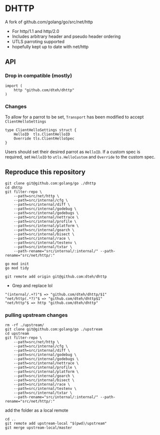 # DHTTP
A fork of github.com/golang/go/src/net/http

- For http/1.1 and http/2.0
- Includes arbitrary header and pseudo header ordering
- UTLS parroting supported
- hopefully kept up to date with net/http

## API
### Drop in compatible (mostly)
```
import (
    http "github.com/dteh/dhttp"
)
```
### Changes
To allow for a parrot to be set, `Transport` has been modified to accept `ClientHelloSettings`

```
type ClientHelloSettings struct {
	HelloID  tls.ClientHelloID
	Override tls.ClientHelloSpec
}
```
Users should set their desired parrot as `HelloID`. If a custom spec is required, set `HelloID` to `utls.HelloCustom` and `Override` to the custom spec.


## Reproduce this repository
```
git clone git@github.com:golang/go ./dhttp
cd dhttp
git filter-repo \
    --path=src/net/http \
    --path=src/internal/cfg \
    --path=src/internal/diff \
    --path=src/internal/godebug \
    --path=src/internal/godebugs \
    --path=src/internal/nettrace \
    --path=src/internal/profile \
    --path=src/internal/platform \
    --path=src/internal/goarch \
    --path=src/internal/bisect \
    --path=src/internal/race \
    --path=src/internal/testenv \
    --path=src/internal/txtar \
    --path-rename="src/internal/:internal/" --path-rename="src/net/http/:"

go mod init
go mod tidy

git remote add origin git@github.com:dteh/dhttp
```

- Grep and replace lol

```
"(internal/.+?)"$ => "github.com/dteh/dhttp/$1"
"net/http(.*?)"$ => "github.com/dteh/dhttp$1"
"net/http"$ => http "github.com/dteh/dhttp"
```


### pulling upstream changes
```
rm -rf ./upstream/
git clone git@github.com:golang/go ./upstream
cd upstream
git filter-repo \
    --path=src/net/http \
    --path=src/internal/cfg \
    --path=src/internal/diff \
    --path=src/internal/godebug \
    --path=src/internal/godebugs \
    --path=src/internal/nettrace \
    --path=src/internal/profile \
    --path=src/internal/platform \
    --path=src/internal/goarch \
    --path=src/internal/bisect \
    --path=src/internal/race \
    --path=src/internal/testenv \
    --path=src/internal/txtar \
    --path-rename="src/internal/:internal/" --path-rename="src/net/http/:"
```

add the folder as a local remote
```
cd ..
git remote add upstream-local "$(pwd)/upstream"
git merge upstream-local/master
```